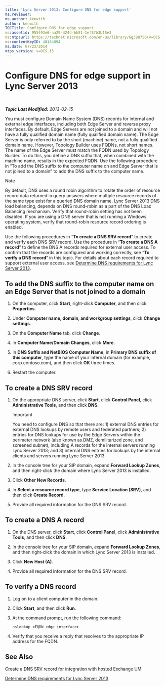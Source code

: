 ```yaml
---
title: 'Lync Server 2013: Configure DNS for edge support'
ms.reviewer: 
ms.author: kenwith
author: kenwith
TOCTitle: Configure DNS for edge support
ms:assetid: 955493e6-aa29-424d-bb81-1ef87b3b15e3
ms:mtpsurl: https://technet.microsoft.com/en-us/library/Gg398756(v=OCS.15)
ms:contentKeyID: 48184894
ms.date: 07/23/2014
mtps_version: v=OCS.15
---
```


<div data-xmlns="http://www.w3.org/1999/xhtml">

<div class="topic" data-xmlns="http://www.w3.org/1999/xhtml" data-msxsl="urn:schemas-microsoft-com:xslt" data-cs="http://msdn.microsoft.com/en-us/">

<div data-asp="http://msdn2.microsoft.com/asp">

# Configure DNS for edge support in Lync Server 2013

</div>

<div id="mainSection">

<div id="mainBody">

<span> </span>

_**Topic Last Modified:** 2013-02-15_

You must configure Domain Name System (DNS) records for internal and external edge interfaces, including both Edge Server and reverse proxy interfaces. By default, Edge Servers are not joined to a domain and will not have a fully qualified domain name (fully qualified domain name). The Edge Server is only referred to by the short (machine) name, not a fully qualified domain name. However, Topology Builder uses FQDNs, not short names. The name of the Edge Server must match the FQDN used by Topology Builder. To do this, you define a DNS suffix that, when combined with the machine name, results in the expected FQDN. Use the following procedure in “To add the DNS suffix to the computer name on and Edge Server that is not joined to a domain” to add the DNS suffix to the computer name.

<div>


> [!NOTE]  
> By default, DNS uses a round robin algorithm to rotate the order of resource record data returned in query answers where multiple resource records of the same type exist for a queried DNS domain name. Lync Server 2013 DNS load balancing, depends on DNS round-robin as a part of the DNS Load Balancing mechanism. Verify that round-robin setting has not been disabled. If you are using a DNS server that is not running a Windows operating system, verify that round-robin resource record ordering is enabled.



</div>

Use the following procedures in “**To create a DNS SRV record**” to create and verify each DNS SRV record. Use the procedure in “**To create a DNS A record**” to define the DNS A records required for external user access. To confirm that the records are configured and working correctly, see “**To verify a DNS record**” in this topic. For details about each record required to support external user access, see [Determine DNS requirements for Lync Server 2013](lync-server-2013-determine-dns-requirements.md).

<div>

## To add the DNS suffix to the computer name on an Edge Server that is not joined to a domain

1.  On the computer, click **Start**, right-click **Computer**, and then click **Properties**.

2.  Under **Computer name, domain, and workgroup settings**, click **Change settings**.

3.  On the **Computer Name** tab, click **Change**.

4.  In **Computer Name/Domain Changes**, click **More**.

5.  In **DNS Suffix and NetBIOS Computer Name**, in **Primary DNS suffix of this computer**, type the name of your internal domain (for example, corp.contoso.com), and then click **OK** three times.

6.  Restart the computer.

</div>

<div>

## To create a DNS SRV record

1.  On the appropriate DNS server, click **Start**, click **Control Panel**, click **Administrative Tools**, and then click **DNS**.
    
    <div>
    

    > [!IMPORTANT]  
    > You need to configure DNS so that there are: 1) external DNS entries for external DNS lookups by remote users and federated partners; 2) entries for DNS lookups for use by the Edge Servers within the perimeter network (also known as DMZ, demilitarized zone, and screened subnet), including A records for the internal servers running Lync Server 2013; and 3) internal DNS entries for lookups by the internal clients and servers running Lync Server 2013.

    
    </div>

2.  In the console tree for your SIP domain, expand **Forward Lookup Zones**, and then right-click the domain where Lync Server 2013 is installed.

3.  Click **Other New Records**.

4.  In **Select a resource record type**, type **Service Location (SRV)**, and then click **Create Record**.

5.  Provide all required information for the DNS SRV record.

</div>

<div>

## To create a DNS A record

1.  On the DNS server, click **Start**, click **Control Panel**, click **Administrative Tools**, and then click **DNS**.

2.  In the console tree for your SIP domain, expand **Forward Lookup Zones**, and then right-click the domain in which Lync Server 2013 is installed.

3.  Click **New Host (A)**.

4.  Provide all required information for the DNS SRV record.

</div>

<div>

## To verify a DNS record

1.  Log on to a client computer in the domain.

2.  Click **Start**, and then click **Run**.

3.  At the command prompt, run the following command:
    
        nslookup <FQDN edge interface>

4.  Verify that you receive a reply that resolves to the appropriate IP address for the FQDN.

</div>

<div>

## See Also


[Create a DNS SRV record for integration with hosted Exchange UM](lync-server-2013-create-a-dns-srv-record-for-integration-with-hosted-exchange-um.md)  


[Determine DNS requirements for Lync Server 2013](lync-server-2013-determine-dns-requirements.md)  
  

</div>

</div>

<span> </span>

</div>

</div>

</div>

